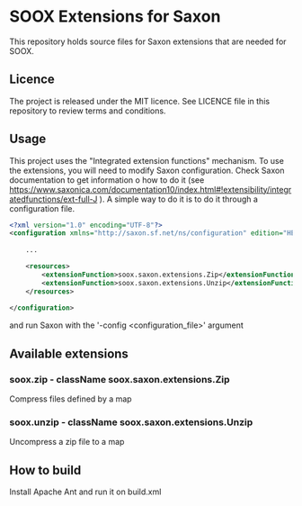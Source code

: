 # SOOX Extensions for Saxon

This repository holds source files for Saxon extensions that are needed for SOOX.


## Licence

The project is released under the MIT licence.
See LICENCE file in this repository to review terms and conditions.


## Usage

This project uses the "Integrated extension functions" mechanism.
To use the extensions, you will need to modify Saxon configuration.
Check Saxon documentation to get information o how to do it (see https://www.saxonica.com/documentation10/index.html#!extensibility/integratedfunctions/ext-full-J ).
A simple way to do it is to do it through a configuration file.

```xml
<?xml version="1.0" encoding="UTF-8"?>
<configuration xmlns="http://saxon.sf.net/ns/configuration" edition="HE">
    
    ...

    <resources>
        <extensionFunction>soox.saxon.extensions.Zip</extensionFunction>
        <extensionFunction>soox.saxon.extensions.Unzip</extensionFunction>
    </resources>
    
</configuration>
```

and run Saxon with the '-config <configuration_file>' argument

## Available extensions

### soox.zip - className soox.saxon.extensions.Zip

Compress files defined by a map

### soox.unzip - className soox.saxon.extensions.Unzip

Uncompress a zip file to a map


## How to build

Install Apache Ant and run it on build.xml

